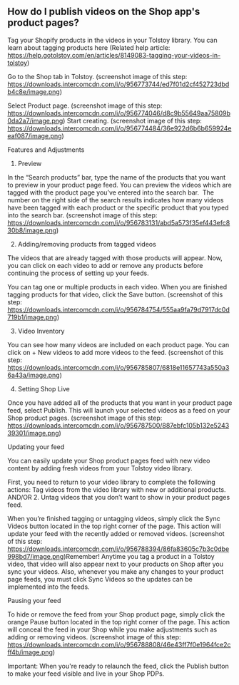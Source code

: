 ## How do I publish videos on the Shop app's product pages?

Tag your Shopify products in the videos in your Tolstoy library. You can learn about tagging products here (Related help article: https://help.gotolstoy.com/en/articles/8149083-tagging-your-videos-in-tolstoy)

Go to the Shop tab in Tolstoy. (screenshot image of this step: https://downloads.intercomcdn.com/i/o/956773744/ed7f01d2cf452723dbdb4c8e/image.png)

Select Product page. (screenshot image of this step: https://downloads.intercomcdn.com/i/o/956774046/d8c9b55649aa75809b0da2a7/image.png)
Start creating. (screenshot image of this step: https://downloads.intercomcdn.com/i/o/956774484/36e922d6b6b659924eeaf087/image.png)


Features and Adjustments

1. Preview

In the “Search products” bar, type the name of the products that you want to preview in your product page feed. You can preview the videos which are tagged with the product page you’ve entered into the search bar.
 ​
The number on the right side of the search results indicates how many videos have been tagged with each product or the specific product that you typed into the search bar. (screenshot image of this step: https://downloads.intercomcdn.com/i/o/956783131/abd5a573f35ef443efc830b8/image.png)


2. Adding/removing products from tagged videos

The videos that are already tagged with those products will appear.
 ​
Now, you can click on each video to add or remove any products before continuing the process of setting up your feeds.


You can tag one or multiple products in each video. When you are finished tagging products for that video, click the Save button. (screenshot of this step: https://downloads.intercomcdn.com/i/o/956784754/555aa9fa79d7917dc0d719b1/image.png)


3. Video Inventory

You can see how many videos are included on each product page. You can click on + New videos to add more videos to the feed. (screenshot of this step: https://downloads.intercomcdn.com/i/o/956785807/6818e11657743a550a36a43a/image.png)


4. Setting Shop Live

Once you have added all of the products that you want in your product page feed, select Publish. This will launch your selected videos as a feed on your Shop product pages. (screenshot image of this step: https://downloads.intercomcdn.com/i/o/956787500/887ebfc105b132e524339301/image.png)


Updating your feed


You can easily update your Shop product pages feed with new video content by adding fresh videos from your Tolstoy video library.


First, you need to return to your video library to complete the following actions:
Tag videos from the video library with new or additional products.
AND/OR
      2. Untag videos that you don’t want to show in your product pages feed.

When you’re finished tagging or untagging videos, simply click the Sync Videos button located in the top right corner of the page. This action will update your feed with the recently added or removed videos. (screenshot of this step: https://downloads.intercomcdn.com/i/o/956788394/86fa83605c7b3c0dbe998bd7/image.png)
​
Remember!
Anytime you tag a product in a Tolstoy video, that video will also appear next to your products on Shop after you sync your videos.
Also, whenever you make any changes to your product page feeds, you must click Sync Videos so the updates can be implemented into the feeds.


Pausing your feed

To hide or remove the feed from your Shop product page, simply click the orange Pause button located in the top right corner of the page. This action will conceal the feed in your Shop while you make adjustments such as adding or removing videos. (screenshot image of this step: https://downloads.intercomcdn.com/i/o/956788808/46e43ff7f0e1964fce2cff4b/image.png)

Important:
When you're ready to relaunch the feed, click the Publish button to make your feed visible and live in your Shop PDPs.

